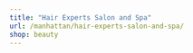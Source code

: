 ```yaml
---
title: "Hair Experts Salon and Spa"
url: /manhattan/hair-experts-salon-and-spa/
shop: beauty
---
```

